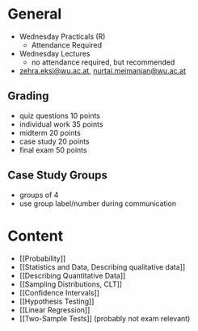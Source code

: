 # General
- Wednesday Practicals (R) 
	- Attendance Required
- Wednesday Lectures
	- no attendance required, but recommended
- [zehra.eksi@wu.ac.at](mailto:zehra.eksi@wu.ac.at), [nurtai.meimanjan@wu.ac.at](mailto:nurtai.meimanjan@wu.ac.at)

## Grading
- quiz questions 10 points
- individual work 35 points 
- midterm 20 points
- case study 20 points
- final exam 50 points

## Case Study Groups
- groups of 4
- use group label/number during communication


# Content
- [[Probability]]
- [[Statistics and Data, Describing qualitative data]]
- [[Describing Quantitative Data]]
- [[Sampling Distributions, CLT]]
- [[Confidence Intervals]]
- [[Hypothesis Testing]]
- [[Linear Regression]]
- [[Two-Sample Tests]] (probably not exam relevant)